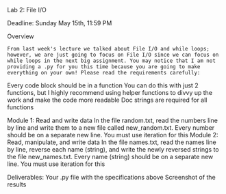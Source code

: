 Lab 2: File I/O

Deadline: Sunday May 15th, 11:59 PM

Overview
	
	From last week's lecture we talked about File I/O and while loops; however, we are just going to focus on File I/O since we can focus on while loops in the next big assignment. You may notice that I am not providing a .py for you this time because you are going to make everything on your own! Please read the requirements carefully:
Every code block should be in a function
You can do this with just 2 functions, but I highly recommend using helper functions to divvy up the work and make the code more readable
Doc strings are required for all functions

Module 1: Read and write data
In the file random.txt, read the numbers line by line and write them to a new file called new_random.txt. Every number should be on a separate new line. You must use iteration for this
Module 2: Read, manipulate, and write data
In the file names.txt, read the names line by line, reverse each name (string), and write the newly reversed strings to the file new_names.txt. Every name (string) should be on a separate new line. You must use iteration for this


Deliverables:
Your .py file with the specifications above
Screenshot of the results

